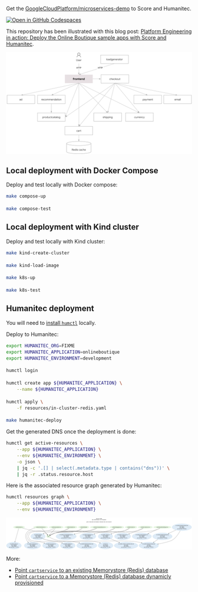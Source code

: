 Get the [GoogleCloudPlatform/microservices-demo](https://github.com/GoogleCloudPlatform/microservices-demo) to Score and Humanitec.

[![Open in GitHub Codespaces](https://github.com/codespaces/badge.svg)](https://codespaces.new/Humanitec-DemoOrg/onlineboutique-demo)

This repository has been illustrated with this blog post: [Platform Engineering in action: Deploy the Online Boutique sample apps with Score and Humanitec](https://medium.com/p/d99101001e69).

![](https://github.com/GoogleCloudPlatform/microservices-demo/raw/main/docs/img/architecture-diagram.png)

## Local deployment with Docker Compose

Deploy and test locally with Docker compose:
```bash
make compose-up

make compose-test
```

## Local deployment with Kind cluster

Deploy and test locally with Kind cluster:
```bash
make kind-create-cluster

make kind-load-image

make k8s-up

make k8s-test
```

## Humanitec deployment

You will need to [install `humctl`](https://developer.humanitec.com/platform-orchestrator/cli/) locally.

Deploy to Humanitec:
```bash
export HUMANITEC_ORG=FIXME
export HUMANITEC_APPLICATION=onlineboutique
export HUMANITEC_ENVIRONMENT=development

humctl login

humctl create app ${HUMANITEC_APPLICATION} \
    --name ${HUMANITEC_APPLICATION}

humctl apply \
    -f resources/in-cluster-redis.yaml

make humanitec-deploy
```

Get the generated DNS once the deployment is done:
```bash
humctl get active-resources \
    --app ${HUMANITEC_APPLICATION} \
    --env ${HUMANITEC_ENVIRONMENT} \
    -o json \
    | jq -c '.[] | select(.metadata.type | contains("dns"))' \
    | jq -r .status.resource.host
```

Here is the associated resource graph generated by Humanitec:
```bash
humctl resources graph \
    --app ${HUMANITEC_APPLICATION} \
    --env ${HUMANITEC_ENVIRONMENT}
```

![](docs/resources-graph.png)

More:
- [Point `cartservice` to an existing Memorystore (Redis) database](docs/static-memorystore.md)
- [Point `cartservice` to a Memorystore (Redis) database dynamicly provisioned](docs/dynamic-memorystore.md)
